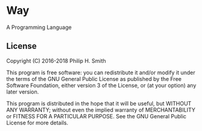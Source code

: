 <!--
  vim: set fenc=utf-8 ff=unix sts=2 sw=2 et ft=markdown
-->

# Way

A Programming Language

## License

Copyright (C) 2016-2018 Philip H. Smith

This program is free software: you can redistribute it and/or modify
it under the terms of the GNU General Public License as published by
the Free Software Foundation, either version 3 of the License, or
(at your option) any later version.

This program is distributed in the hope that it will be useful,
but WITHOUT ANY WARRANTY; without even the implied warranty of
MERCHANTABILITY or FITNESS FOR A PARTICULAR PURPOSE.  See the
GNU General Public License for more details.
